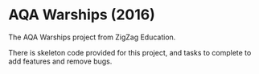 # AQA Warships (2016)
The AQA Warships project from ZigZag Education.

There is skeleton code provided for this project, and tasks to complete to add features and remove bugs.
